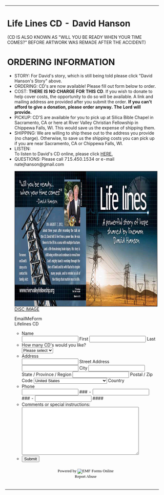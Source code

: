 <!DOCTYPE html PUBLIC "-//W3C//DTD XHTML 1.0 Strict//EN"
"http://www.w3.org/TR/xhtml1/DTD/xhtml1-strict.dtd">

<html>
<head>


   <title>Life Lines CD - David Hanson</title>
</head>


<table width="100%" border="0" cellspacing="5" class="boxText">
<tr>
    <td colspan="2" align="left">

 

<h1>Life Lines CD - David Hanson</h1><p>
<p> 
</p>
(CD IS ALSO KNOWN AS "WILL YOU BE READY WHEN YOUR TIME COMES?" BEFORE ARTWORK WAS REMADE AFTER THE ACCIDENT)
<p> 
</p>
<p> 
<p>
</p>
<h1>ORDERING INFORMATION</h1>
</h4><ul>  

<li>STORY: For David's story, which is still being told please click "David Hanson's Story" above.</li>  
<li>ORDERING: CD's are now available! Please fill out form below to order. </li> 
 <li>COST: <b>THERE IS NO CHARGE FOR THIS CD</b>. If you wish to donate to help cover costs, the opportunity to do so will be available. A link and mailing address are provided after you submit the order. <b>If you can't afford to give a donation, please order anyway. The Lord will provide.</b></li>
<li>PICKUP: CD'S are available for you to pick up at Silica Bible Chapel in Sacramento, CA or here at River Valley Christian Fellowship in Chippewa Falls, WI. This would save us the expense of shipping them. </li>
<li>SHIPPING: We are willing to ship these out to the address you provide (no charge). Otherwise, to save us the shipping costs you can pick up if you are near Sacramento, CA or Chippewa Falls, WI. </li>
<li>LISTEN:</li> To listen to David's CD online, please click <a href="http://www.rivervalleyfellowship.org/audio/2012/willyoubeready.wma" target="_blank" >HERE.</a></li>
<li>QUESTIONS: Please call 715.450.1534 or e-mail natejhanson@gmail.com  </li>



<img src="picture_library/lifelinescover.JPG" width="860" height="440" align="Left" border="1"><br /> 




<p>
<a href="http://www.rivervalleyfellowship.org/picture_library/lifelinesdisc.JPG" target="_blank">DISC IMAGE</a>
</p>



<link rel="stylesheet" type="text/css" href="http://www.emailmeform.com/builder/styles/dynamic.php?t=post" />
<link rel="stylesheet" type="text/css" href="http://www.emailmeform.com/builder/theme_css/c6ck0BfG1A5ic050895806ba9" />
<script type="text/javascript" src="https://ajax.googleapis.com/ajax/libs/jquery/1.7.1/jquery.min.js"></script>
<script type="text/javascript">
if (typeof jQuery == 'undefined'){
    document.write(unescape("%3Cscript src='http://www.emailmeform.com/builder/js/jquery-1.7.1.min.js' type='text/javascript'%3E%3C/script%3E"));
}
</script>
<script type="text/javascript" src="https://ajax.googleapis.com/ajax/libs/jqueryui/1.7.2/jquery-ui.min.js"></script>
<script type="text/javascript">
if (typeof $.ui == 'undefined'){
    document.write(unescape("%3Cscript src='http://www.emailmeform.com/builder/js/jquery-ui-1.7.2.custom.min.js' type='text/javascript'%3E%3C/script%3E"));
}
</script>
<script type="text/javascript" src="http://www.emailmeform.com/builder/js/dynamic.php?t=post&t2=0&use_CDN=true"></script>
<div id="emf-container-outer">
  <div id="emf-container">
    <div id="emf-logo">
      <a>EmailMeForm</a>
    </div>
    <form id="emf-form" target="_self" class="leftLabel" enctype="multipart/form-data" method="post" action="http://www.emailmeform.com/builder/form/c6ck0BfG1A5ic050895806ba9" name="emf-form">
      <div id="emf-form-instruction" class="emf-head-widget">
        <div id="emf-form-title" class="emf-bold">
          Lifelines CD
        </div>
        <div id="emf-form-description"></div>
      </div>
      <ul>
        <li id="emf-li-0" class="emf-li-field emf-field-new_name data_container" style="text-align:left">
          <label class="emf-label-desc" for="element_0">Name</label>
          <div class="emf-div-field">
            <span><input class="validate[optional] emf-input-w60" value="" id="element_2" name="element_2" type="text" /> <label for="element_2" class=
            "emf-bottom-label emf-text-center">First</label></span> <span><input class="validate[optional] emf-input-w100" value="" id="element_3" name="element_3" type="text" /> <label for=
            "element_3" class="emf-bottom-label emf-text-center">Last</label></span>
          </div>
          <div class="emf-clear"></div>
        </li>
        <li id="emf-li-5" class="emf-li-field emf-field-select data_container" style="text-align:left">
          <label class="emf-label-desc" for="element_5">How many CD's would you like?</label>
          <div class="emf-div-field">
            <select id="element_5" name="element_5" class="validate[optional]">
              <option value="" selected="selected">
                Please select
              </option>
              <option value="1 ">
                1 (FREE)
              </option>
              <option value="10 ">
                10 
              </option>
              <option value="25 ">
                25 
              </option>
              <option value="50 ">
                50 
              </option>
              <option value="100 ">
                100 
              </option>
              <option value="Other">
                Other
              </option>
            </select>
          </div>
          <div class="emf-clear"></div>
        </li>
        <li id="emf-li-6" class="emf-li-field emf-field-new_address data_container" style="text-align:left">
          <label class="emf-label-desc" for="element_6">Address</label>
          <div class="emf-div-field">
            <div style="width:99%;">
              <span class="emf-full emf-field-new_address-addr1"><input type="text" value="" id="element_7" name="element_7" class="emf-full validate[optional]" /> <label for="element_7" class=
              "emf-bottom-label">Street Address</label></span> <span class="emf-left emf-half emf-field-new_address-city"><input type="text" value="" id="element_9" name="element_9" class=
              "emf-full validate[optional]" /> <label for="element_9" class="emf-bottom-label">City</label></span> <span class="emf-right emf-half emf-field-new_address-state"><input type="text"
              value="" id="element_10" name="element_10" class="emf-full validate[optional]" /> <label for="element_10" class="emf-bottom-label">State / Province / Region</label></span> <span class=
              "emf-left emf-half emf-field-new_address-zipcode"><input type="text" value="" id="element_11" name="element_11" class="emf-full validate[optional]" /> <label for="element_11" class=
              "emf-bottom-label">Postal / Zip Code</label></span> <span class="emf-right emf-half emf-field-new_address-country"><select id="element_12" name="element_12" class=
              "emf-address validate[optional]">
                <option value=''>
                  &nbsp;
                </option>
                <optgroup label="North America">
                  <option value="Antigua and Barbuda">
                    Antigua and Barbuda
                  </option>
                  <option value="Aruba">
                    Aruba
                  </option>
                  <option value="Bahamas">
                    Bahamas
                  </option>
                  <option value="Barbados">
                    Barbados
                  </option>
                  <option value="Belize">
                    Belize
                  </option>
                  <option value="Canada">
                    Canada
                  </option>
                  <option value="Cook Islands">
                    Cook Islands
                  </option>
                  <option value="Costa Rica">
                    Costa Rica
                  </option>
                  <option value="Cuba">
                    Cuba
                  </option>
                  <option value="Dominica">
                    Dominica
                  </option>
                  <option value="Dominican Republic">
                    Dominican Republic
                  </option>
                  <option value="El Salvador">
                    El Salvador
                  </option>
                  <option value="Grenada">
                    Grenada
                  </option>
                  <option value="Guatemala">
                    Guatemala
                  </option>
                  <option value="Haiti">
                    Haiti
                  </option>
                  <option value="Honduras">
                    Honduras
                  </option>
                  <option value="Jamaica">
                    Jamaica
                  </option>
                  <option value="Mexico">
                    Mexico
                  </option>
                  <option value="Netherlands Antilles">
                    Netherlands Antilles
                  </option>
                  <option value="Nicaragua">
                    Nicaragua
                  </option>
                  <option value="Panama ">
                    Panama
                  </option>
                  <option value="Puerto Rico ">
                    Puerto Rico
                  </option>
                  <option value="Saint Kitts and Nevis">
                    Saint Kitts and Nevis
                  </option>
                  <option value="Saint Lucia">
                    Saint Lucia
                  </option>
                  <option value="Saint Vincent and the Grenadines">
                    Saint Vincent and the Grenadines
                  </option>
                  <option value="Trinidad and Tobago">
                    Trinidad and Tobago
                  </option>
                  <option value="United States" selected="selected">
                    United States
                  </option>
                </optgroup>
                <optgroup label="South America">
                  <option value="Argentina">
                    Argentina
                  </option>
                  <option value="Bolivia">
                    Bolivia
                  </option>
                  <option value="Brazil">
                    Brazil
                  </option>
                  <option value="Chile">
                    Chile
                  </option>
                  <option value="Colombia">
                    Colombia
                  </option>
                  <option value="Ecuador">
                    Ecuador
                  </option>
                  <option value="Guyana">
                    Guyana
                  </option>
                  <option value="Paraguay">
                    Paraguay
                  </option>
                  <option value="Peru">
                    Peru
                  </option>
                  <option value="Suriname">
                    Suriname
                  </option>
                  <option value="Uruguay">
                    Uruguay
                  </option>
                  <option value="Venezuela">
                    Venezuela
                  </option>
                </optgroup>
                <optgroup label="Europe">
                  <option value="Albania">
                    Albania
                  </option>
                  <option value="Andorra">
                    Andorra
                  </option>
                  <option value="Armenia">
                    Armenia
                  </option>
                  <option value="Austria">
                    Austria
                  </option>
                  <option value="Azerbaijan">
                    Azerbaijan
                  </option>
                  <option value="Belarus">
                    Belarus
                  </option>
                  <option value="Belgium">
                    Belgium
                  </option>
                  <option value="Bosnia and Herzegovina">
                    Bosnia and Herzegovina
                  </option>
                  <option value="Bulgaria">
                    Bulgaria
                  </option>
                  <option value="Croatia">
                    Croatia
                  </option>
                  <option value="Cyprus">
                    Cyprus
                  </option>
                  <option value="Czech Republic">
                    Czech Republic
                  </option>
                  <option value="Denmark">
                    Denmark
                  </option>
                  <option value="Estonia">
                    Estonia
                  </option>
                  <option value="Faroe Islands">
                    Faroe Islands
                  </option>
                  <option value="Finland">
                    Finland
                  </option>
                  <option value="France">
                    France
                  </option>
                  <option value="Georgia">
                    Georgia
                  </option>
                  <option value="Germany">
                    Germany
                  </option>
                  <option value="Greece">
                    Greece
                  </option>
                  <option value="Hungary">
                    Hungary
                  </option>
                  <option value="Iceland">
                    Iceland
                  </option>
                  <option value="Ireland">
                    Ireland
                  </option>
                  <option value="Italy">
                    Italy
                  </option>
                  <option value="Latvia">
                    Latvia
                  </option>
                  <option value="Liechtenstein">
                    Liechtenstein
                  </option>
                  <option value="Lithuania">
                    Lithuania
                  </option>
                  <option value="Luxembourg">
                    Luxembourg
                  </option>
                  <option value="Macedonia">
                    Macedonia
                  </option>
                  <option value="Malta">
                    Malta
                  </option>
                  <option value="Moldova">
                    Moldova
                  </option>
                  <option value="Monaco">
                    Monaco
                  </option>
                  <option value="Montenegro">
                    Montenegro
                  </option>
                  <option value="Netherlands">
                    Netherlands
                  </option>
                  <option value="Norway">
                    Norway
                  </option>
                  <option value="Poland">
                    Poland
                  </option>
                  <option value="Portugal">
                    Portugal
                  </option>
                  <option value="Romania">
                    Romania
                  </option>
                  <option value="San Marino">
                    San Marino
                  </option>
                  <option value="Serbia">
                    Serbia
                  </option>
                  <option value="Slovakia">
                    Slovakia
                  </option>
                  <option value="Slovenia">
                    Slovenia
                  </option>
                  <option value="Spain">
                    Spain
                  </option>
                  <option value="Sweden">
                    Sweden
                  </option>
                  <option value="Switzerland">
                    Switzerland
                  </option>
                  <option value="Ukraine">
                    Ukraine
                  </option>
                  <option value="United Kingdom">
                    United Kingdom
                  </option>
                  <option value="Vatican City">
                    Vatican City
                  </option>
                </optgroup>
                <optgroup label="Asia">
                  <option value="?Afghanistan">
                    ?Afghanistan
                  </option>
                  <option value="Bahrain">
                    Bahrain
                  </option>
                  <option value="Bangladesh">
                    Bangladesh
                  </option>
                  <option value="Bhutan">
                    Bhutan
                  </option>
                  <option value="Brunei Darussalam">
                    Brunei Darussalam
                  </option>
                  <option value="Myanmar">
                    Myanmar
                  </option>
                  <option value="Cambodia">
                    Cambodia
                  </option>
                  <option value="China">
                    China
                  </option>
                  <option value="East Timor">
                    East Timor
                  </option>
                  <option value="Hong Kong">
                    Hong Kong
                  </option>
                  <option value="India">
                    India
                  </option>
                  <option value="Indonesia">
                    Indonesia
                  </option>
                  <option value="Iran">
                    Iran
                  </option>
                  <option value="Iraq">
                    Iraq
                  </option>
                  <option value="Israel">
                    Israel
                  </option>
                  <option value="Japan">
                    Japan
                  </option>
                  <option value="Jordan">
                    Jordan
                  </option>
                  <option value="Kazakhstan">
                    Kazakhstan
                  </option>
                  <option value="North Korea">
                    North Korea
                  </option>
                  <option value="South Korea">
                    South Korea
                  </option>
                  <option value="Kuwait">
                    Kuwait
                  </option>
                  <option value="Kyrgyzstan">
                    Kyrgyzstan
                  </option>
                  <option value="Laos">
                    Laos
                  </option>
                  <option value="Lebanon">
                    Lebanon
                  </option>
                  <option value="Malaysia">
                    Malaysia
                  </option>
                  <option value="Maldives">
                    Maldives
                  </option>
                  <option value="Mongolia">
                    Mongolia
                  </option>
                  <option value="Nepal">
                    Nepal
                  </option>
                  <option value="Oman">
                    Oman
                  </option>
                  <option value="Pakistan">
                    Pakistan
                  </option>
                  <option value="Palestine">
                    Palestine
                  </option>
                  <option value="Philippines">
                    Philippines
                  </option>
                  <option value="Qatar">
                    Qatar
                  </option>
                  <option value="Russia">
                    Russia
                  </option>
                  <option value="Saudi Arabia">
                    Saudi Arabia
                  </option>
                  <option value="Singapore">
                    Singapore
                  </option>
                  <option value="Sri Lanka">
                    Sri Lanka
                  </option>
                  <option value="Syria">
                    Syria
                  </option>
                  <option value="Taiwan">
                    Taiwan
                  </option>
                  <option value="Tajikistan">
                    Tajikistan
                  </option>
                  <option value="Thailand">
                    Thailand
                  </option>
                  <option value="Turkey">
                    Turkey
                  </option>
                  <option value="Turkmenistan">
                    Turkmenistan
                  </option>
                  <option value="United Arab Emirates">
                    United Arab Emirates
                  </option>
                  <option value="Uzbekistan">
                    Uzbekistan
                  </option>
                  <option value="Vietnam">
                    Vietnam
                  </option>
                  <option value="Yemen">
                    Yemen
                  </option>
                </optgroup>
                <optgroup label="Oceania">
                  <option value="Australia">
                    Australia
                  </option>
                  <option value="Fiji">
                    Fiji
                  </option>
                  <option value="Kiribati">
                    Kiribati
                  </option>
                  <option value="Marshall Islands">
                    Marshall Islands
                  </option>
                  <option value="Micronesia">
                    Micronesia
                  </option>
                  <option value="Nauru">
                    Nauru
                  </option>
                  <option value="New Zealand">
                    New Zealand
                  </option>
                  <option value="Palau">
                    Palau
                  </option>
                  <option value="Papua New Guinea">
                    Papua New Guinea
                  </option>
                  <option value="Samoa">
                    Samoa
                  </option>
                  <option value="Solomon Islands">
                    Solomon Islands
                  </option>
                  <option value="Tonga">
                    Tonga
                  </option>
                  <option value="Tuvalu">
                    Tuvalu
                  </option>
                  <option value="Vanuatu">
                    Vanuatu
                  </option>
                </optgroup>
                <optgroup label="Africa">
                  <option value="Algeria">
                    Algeria
                  </option>
                  <option value="Angola">
                    Angola
                  </option>
                  <option value="Benin">
                    Benin
                  </option>
                  <option value="Botswana">
                    Botswana
                  </option>
                  <option value="Burkina Faso">
                    Burkina Faso
                  </option>
                  <option value="Burundi">
                    Burundi
                  </option>
                  <option value="Cameroon">
                    Cameroon
                  </option>
                  <option value="Cape Verde">
                    Cape Verde
                  </option>
                  <option value="Central African Republic">
                    Central African Republic
                  </option>
                  <option value="Chad">
                    Chad
                  </option>
                  <option value="Comoros">
                    Comoros
                  </option>
                  <option value="Democratic Republic of the Congo">
                    Democratic Republic of the Congo
                  </option>
                  <option value="Republic of the Congo">
                    Republic of the Congo
                  </option>
                  <option value="Djibouti">
                    Djibouti
                  </option>
                  <option value="Egypt">
                    Egypt
                  </option>
                  <option value="Equatorial Guinea">
                    Equatorial Guinea
                  </option>
                  <option value="Eritrea">
                    Eritrea
                  </option>
                  <option value="Ethiopia">
                    Ethiopia
                  </option>
                  <option value="Gabon">
                    Gabon
                  </option>
                  <option value="Gambia">
                    Gambia
                  </option>
                  <option value="Ghana">
                    Ghana
                  </option>
                  <option value="Gibraltar">
                    Gibraltar
                  </option>
                  <option value="Guinea">
                    Guinea
                  </option>
                  <option value="Guinea-Bissau">
                    Guinea-Bissau
                  </option>
                  <option value="Cote d'Ivoire">
                    Cote d'Ivoire
                  </option>
                  <option value="Kenya">
                    Kenya
                  </option>
                  <option value="Lesotho">
                    Lesotho
                  </option>
                  <option value="Liberia">
                    Liberia
                  </option>
                  <option value="Libya">
                    Libya
                  </option>
                  <option value="Madagascar">
                    Madagascar
                  </option>
                  <option value="Malawi">
                    Malawi
                  </option>
                  <option value="Mali">
                    Mali
                  </option>
                  <option value="Mauritania">
                    Mauritania
                  </option>
                  <option value="Mauritius">
                    Mauritius
                  </option>
                  <option value="Morocco">
                    Morocco
                  </option>
                  <option value="Mozambique">
                    Mozambique
                  </option>
                  <option value="Namibia">
                    Namibia
                  </option>
                  <option value="Niger">
                    Niger
                  </option>
                  <option value="Nigeria">
                    Nigeria
                  </option>
                  <option value="Rwanda">
                    Rwanda
                  </option>
                  <option value="Sao Tome and Principe">
                    Sao Tome and Principe
                  </option>
                  <option value="Senegal">
                    Senegal
                  </option>
                  <option value="Seychelles">
                    Seychelles
                  </option>
                  <option value="Sierra Leone">
                    Sierra Leone
                  </option>
                  <option value="Somalia">
                    Somalia
                  </option>
                  <option value="South Africa">
                    South Africa
                  </option>
                  <option value="Sudan">
                    Sudan
                  </option>
                  <option value="Swaziland">
                    Swaziland
                  </option>
                  <option value="United Republic of Tanzania">
                    United Republic of Tanzania
                  </option>
                  <option value="Togo">
                    Togo
                  </option>
                  <option value="Tunisia">
                    Tunisia
                  </option>
                  <option value="Uganda">
                    Uganda
                  </option>
                  <option value="Zambia">
                    Zambia
                  </option>
                  <option value="Zimbabwe">
                    Zimbabwe
                  </option>
                </optgroup>
              </select> <label for="element_12" class="emf-bottom-label">Country</label></span>
              <div class="emf-clear"></div>
            </div>
          </div>
          <div class="emf-clear"></div>
        </li>
        <li id="emf-li-13" class="emf-li-field emf-field-phone data_container" style="text-align:left">
          <label class="emf-label-desc" for="element_13">Phone</label>
          <div class="emf-div-field">
            <span><input maxlength="3" value="" id="element_13_1" name="element_13[]" type="text" class="emf-input-w30 validate[optional,custom[onlyNumber],length[3,3]]" /> <label for="element_13_1"
            class="emf-bottom-label">###</label></span> <span class="emf-sep">-</span> <span><input maxlength="3" value="" id="element_13_2" name="element_13[]" type="text" class=
            "emf-input-w30 validate[optional,custom[onlyNumber],length[3,3]]" /> <label for="element_13_2" class="emf-bottom-label">###</label></span> <span class="emf-sep">-</span>
            <span><input maxlength="4" value="" id="element_13_3" name="element_13[]" type="text" class="emf-input-w40 validate[optional,custom[onlyNumber],length[4,4]]" /> <label for="element_13_3"
            class="emf-bottom-label">####</label></span>
          </div>
          <div class="emf-clear"></div>
        </li>
        <li id="emf-li-14" class="emf-li-field emf-field-textarea data_container" style="text-align:left">
          <label class="emf-label-desc" for="element_14">Comments or special instructions:</label>
          <div class="emf-div-field">
            <textarea id="element_14" name="element_14" cols="45" rows="10" class="validate[optional]">
</textarea>
          </div>
          <div class="emf-clear"></div>
        </li>
        <li id="emf-li-post-button" class="left">
          <input value="Submit" type="submit" onmouseover="return true;" />
        </li>
      </ul><input name="element_counts" value="15" type="hidden" /> <input name="embed" value="forms" type="hidden" /><input name="_temp_id" value="" type="hidden" />
    </form>
  </div>
</div><br />
<div style="text-align:center">
  <font face="Verdana" size="2" color="#000000">Powered by</font><span style="position: relative; padding-left: 3px; bottom: -5px;"><img src=
  "http://www.emailmeform.com/builder/images/footer-logo.png" /></span><font face="Verdana" size="2" color="#000000">EMF</font> <a style="text-decoration:none;" href="http://www.emailmeform.com/"
  target="_blank"><font face="Verdana" size="2" color="#000000">Forms Online</font></a><br />
  <a style="line-height:20px;font-size:70%;text-decoration:none;" href="http://www.emailmeform.com/report-abuse.html?http://www.emailmeform.com/builder/form/c6ck0BfG1A5ic050895806ba9" target=
  "_blank"><font face="Verdana" size="2" color="#000000">Report Abuse</font></a>
</div><script type="text/javascript">
//<![CDATA[

//var emf_session_timeout_warner=new SessionTimeoutWarner(7200);


EMF_jQuery(window).load(function(){
        post_message_for_frame_height("c6ck0BfG1A5ic050895806ba9");
});

EMF_jQuery(function(){
        EMF_jQuery("#emf-form").validationEngine({
                validationEventTriggers:"blur",
                scroll:true
        });


        EMF_jQuery("#emf-form ul li").mousedown(highlight_field_on_mousedown);
        EMF_jQuery("#emf-form ul li input, #emf-form ul li textarea, #emf-form ul li select").focus(highlight_field_on_focus);

                var form_obj=EMF_jQuery("#emf-container form");
        if(form_obj.length>0 && form_obj.attr('action').indexOf('#')==-1 && window.location.hash){
                form_obj.attr('action', form_obj.attr('action')+window.location.hash);
        }

        init_rules();

        
        //emf_session_timeout_warner.set_timers();
        
        force_session_for_submit_form();



});




var emf_widgets={text : 
                        function(index){
                                return $("#element_"+index).val();
                        }
                ,number : 
                        function(index){
                                return $("#element_"+index).val();
                        }
                ,textarea : 
                        function(index){
                                return $("#element_"+index).val();
                        }
                ,checkbox : 
                        function(index){
                                var arr=new Array();
                                $("input[name='element_"+index+"[]']:checked").each(function(){
                                        arr[arr.length]=this.value;                             
                                });
                                var result=arr.join(", ");
                                return result;
                        }
                ,radio : 
                        function(index){
                                var result="";
                                $("input[name=element_"+index+"]:checked").each(function(){
                                        result=this.value;                              
                                });
                                return result;
                        }
                ,select : 
                        function(index){
                                return $("#element_"+index).val();
                        }
                ,email : 
                        function(index){
                                return $("#element_"+index).val();
                        }
                ,phone : 
                        function(index){
                                var arr=new Array();
                                $("input[id^=element_"+index+"_]").each(function(){
                                        arr[arr.length]=this.value;
                                });
                                
                                var result="";
                                if(arr.length>0){
                                        result=arr.join("-");
                                }else{
                                        result=$("#element_"+index).val();
                                }
                                return result;
                        }
                ,datetime : 
                        function(index){
                                var result="";
                                
                                var date_part="";
                                if($("#element_"+index+"_year").length==1){
                                        date_part=$("#element_"+index+"_year-mm").val()+"/"+$("#element_"+index+"_year-dd").val()+"/"+$("#element_"+index+"_year").val();
                                }

                                var time_part="";
                                if($("#element_"+index+"_hour").length==1){
                                        time_part=$("#element_"+index+"_hour").val()+":"+$("#element_"+index+"_minute").val()+" "+$("#element_"+index+"_ampm").val();
                                }
                                
                                if(date_part && time_part){
                                        result=date_part+" "+time_part;
                                }else{
                                        result=date_part ? date_part : time_part;
                                }
                                
                                return result;
                        }
                ,url : 
                        function(index){
                                return $("#element_"+index).val();
                        }
                ,file : 
                        function(index){
                                return $("#element_"+index).val();
                        }
                ,select_multiple : 
                        function(index){
                                return $("#element_"+index).val();
                        }
                ,price : 
                        function(index){
                                var result="";
                                var arr=new Array();
                                $("input[id^=element_"+index+"_]").each(function(){
                                        arr[arr.length]=this.value;
                                });
                                result=arr.join(".");
                                return result;
                        }
                ,hidden : 
                        function(index){
                                return $("#element_"+index).val();
                        }
                ,section_break : 
                        function(index){
                                return "";
                        }
                ,page_break : 
                        function(index){
                                return "";
                        }
                ,deprecated : 
                        function(index){
                                return $("#element_"+index).val();
                        }
                ,address : 
                        function(index){
                                var result="";
                                var element_arr=$("input,select").filter("[name='element_"+index+"[]']").toArray();
                                result=element_arr[0].value+" "+element_arr[1].value+"\n"
                                        +element_arr[2].value+","+element_arr[3].value+" "+element_arr[4].value+"\n"
                                        +element_arr[5].value;
                                return result;
                        }
                ,name : 
                        function(index){
                                var arr=new Array();
                                $("input[id^=element_"+index+"_]").each(function(){
                                        arr[arr.length]=this.value;
                                });
                                var result=arr.join(" ");
                                return result;
                        }
                };

var emf_condition_id_to_js_map={5 : 
                        function(field_value, value){
                                return field_value==value;
                        }
                ,6 : 
                        function(field_value, value){
                                return field_value!=value;
                        }
                ,1 : 
                        function(field_value, value){
                                return field_value.indexOf(value)>-1;
                        }
                ,2 : 
                        function(field_value, value){
                                return field_value.indexOf(value)==-1;
                        }
                ,3 : 
                        function(field_value, value){
                                return field_value.indexOf(value)==0;
                        }
                        ,4 : 
                        function(field_value, value){
                                return field_value.indexOf(value)==field_value.length-value.length;
                        }
                ,7 : 
                function(field_value, value){
                return field_value==value;
        }
        ,8 : 
                        function(field_value, value){
                                return parseFloat(field_value)>parseFloat(value);
                        }
                ,9 : 
                        function(field_value, value){
                                return parseFloat(field_value) < parseFloat(value);
                        }
                ,10 : 
                        function(field_value, value){
                                var date_for_field_value=Date.parse(field_value);
                                var date_for_value=Date.parse(value);
                                if(date_for_field_value && date_for_value){
                                        return date_for_field_value == date_for_value;
                                }
                                return false;
                        }
                ,11 : 
                        function(field_value, value){
                                var date_for_field_value=Date.parse(field_value);
                                var date_for_value=Date.parse(value);
                                if(date_for_field_value && date_for_value){
                                        return date_for_field_value < date_for_value;
                                }
                                return false;
                        }
                ,12 : 
                        function(field_value, value){
                                var date_for_field_value=Date.parse(field_value);
                                var date_for_value=Date.parse(value);
                                if(date_for_field_value && date_for_value){
                                        return date_for_field_value > date_for_value;
                                }
                                return false;
                        }
                };
var emf_group_to_field_rules_map=[];
var emf_group_to_page_rules_for_confirmation_map=[];

var emf_cart=null;
var emf_page_info={current_page_index: 0, page_element_index_min: 0, page_element_index_max: 14};
//]]>
</script><!-- 
ash6fwa01p
-->







<table width="100%" border="0" cellspacing="5" class="boxText">


<?php include("inc/footer.inc.php"); ?>

</body>
</html>







